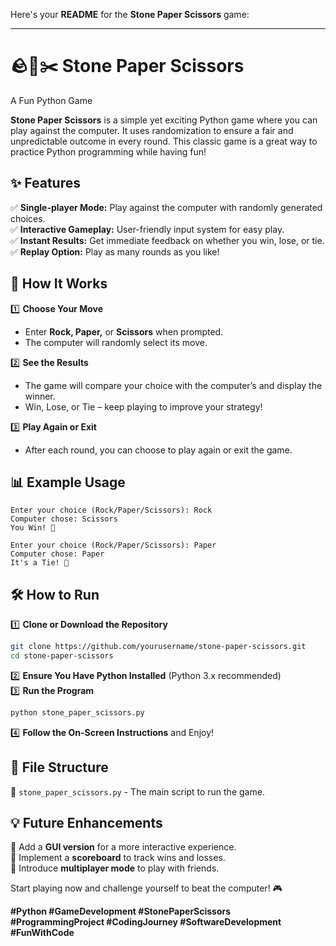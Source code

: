 Here's your **README** for the **Stone Paper Scissors** game:  

---

# 🪨📄✂️ Stone Paper Scissors  
A Fun Python Game  

**Stone Paper Scissors** is a simple yet exciting Python game where you can play against the computer. It uses randomization to ensure a fair and unpredictable outcome in every round. This classic game is a great way to practice Python programming while having fun!  

## ✨ Features  
✅ **Single-player Mode:** Play against the computer with randomly generated choices.  
✅ **Interactive Gameplay:** User-friendly input system for easy play.  
✅ **Instant Results:** Get immediate feedback on whether you win, lose, or tie.  
✅ **Replay Option:** Play as many rounds as you like!  

## 🚀 How It Works  
1️⃣ **Choose Your Move**  
   - Enter **Rock, Paper,** or **Scissors** when prompted.  
   - The computer will randomly select its move.  

2️⃣ **See the Results**  
   - The game will compare your choice with the computer’s and display the winner.  
   - Win, Lose, or Tie – keep playing to improve your strategy!  

3️⃣ **Play Again or Exit**  
   - After each round, you can choose to play again or exit the game.  

## 📊 Example Usage  

```
Enter your choice (Rock/Paper/Scissors): Rock  
Computer chose: Scissors  
You Win! 🎉  
```

```
Enter your choice (Rock/Paper/Scissors): Paper  
Computer chose: Paper  
It's a Tie! 🤝  
```

## 🛠️ How to Run  
1️⃣ **Clone or Download the Repository**  
   ```bash
   git clone https://github.com/yourusername/stone-paper-scissors.git
   cd stone-paper-scissors
   ```  
2️⃣ **Ensure You Have Python Installed** (Python 3.x recommended)  
3️⃣ **Run the Program**  
   ```bash
   python stone_paper_scissors.py
   ```  
4️⃣ **Follow the On-Screen Instructions** and Enjoy!  

## 📂 File Structure  
📜 `stone_paper_scissors.py` - The main script to run the game.  

## 💡 Future Enhancements  
🔹 Add a **GUI version** for a more interactive experience.  
🔹 Implement a **scoreboard** to track wins and losses.  
🔹 Introduce **multiplayer mode** to play with friends.  

Start playing now and challenge yourself to beat the computer! 🎮  

**#Python #GameDevelopment #StonePaperScissors #ProgrammingProject #CodingJourney #SoftwareDevelopment #FunWithCode**  
